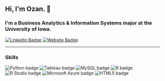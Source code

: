 ## Hi, I'm Ozan. :wave:

### I'm a Business Analytics & Information Systems major at the University of Iowa.

[![Linkedin Badge](https://img.shields.io/badge/-LinkedIn-0e76a8?style=flat-square&logo=Linkedin&logoColor=white)](https://www.linkedin.com/in/ozan-dogan-7229ba216/) [![Website Badge](https://img.shields.io/badge/Website-3b5998?style=flat-square&logo=google-chrome&logoColor=white)](https://ozandogan.me/)

---  

### Skills
![Python badge](https://img.shields.io/static/v1?message=Python&logo=Python&labelColor=3776AB&color=3776AB&logoColor=white&label=%20&style=for-the-badge) ![Tableau badge](https://img.shields.io/badge/Tableau-E97627?style=for-the-badge&logo=Tableau&logoColor=white) ![MySQL badge](https://img.shields.io/badge/MySQL-005C84?style=for-the-badge&logo=mysql&logoColor=white
) ![R badge](https://img.shields.io/static/v1?message=R%20programming&logo=R&logoColor=3776AB&label&style=for-the-badge&color=eee) ![R Studio badge](https://img.shields.io/static/v1?message=R%20Studio&logo=RStudio&labelColor=75AADB&color=75AADB&logoColor=white&label=%20&style=for-the-badge) ![Microsoft Azure badge](https://img.shields.io/static/v1?message=Azure&logo=Microsoft%20Azure&labelColor=0078D4&color=0078D4&logoColor=white&label=%20&style=for-the-badge) ![HTML5 badge](https://img.shields.io/badge/HTML5-E34F26?style=for-the-badge&logo=html5&logoColor=white)

 